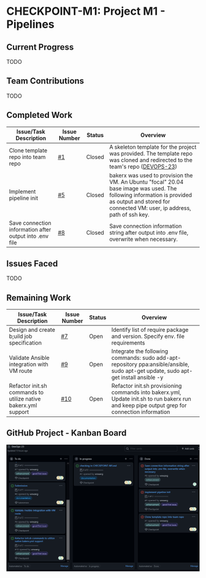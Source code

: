 # CHECKPOINT-M1: Project M1 - Pipelines

## Current Progress
TODO

## Team Contributions
TODO

## Completed Work
|Issue/Task Description | Issue Number | Status | Overview |
|----|----|----|----|
|Clone template repo into team repo | [#1](https://github.ncsu.edu/CSC-DevOps-S22/DEVOPS-23/issues/1) | Closed | A skeleton template for the project was provided. The template repo was cloned and redirected to the team's repo ([DEVOPS-23](https://github.ncsu.edu/CSC-DevOps-S22/DEVOPS-23))|
|Implement pipeline init | [#5](https://github.ncsu.edu/CSC-DevOps-S22/DEVOPS-23/issues/5) | Closed | bakerx was used to provision the VM. An Ubuntu "focal" 20.04 base image was used. The following information is provided as output and stored for connected VM: user, ip address, path of ssh key. 
|Save connection information after output into .env file | [#8](https://github.ncsu.edu/CSC-DevOps-S22/DEVOPS-23/issues/8) | Closed | Save connection information string after output into .env file, overwrite when necessary. |

## Issues Faced
TODO

## Remaining Work
|Issue/Task Description | Issue Number | Status | Overview |
|----|----|----|----|
|Design and create b;uild job specification | [#7](https://github.ncsu.edu/CSC-DevOps-S22/DEVOPS-23/issues/7) | Open | Identify list of require package and version. Specify env. file requirements |
|Validate Ansible integration with VM route | [#9](https://github.ncsu.edu/CSC-DevOps-S22/DEVOPS-23/issues/9) | Open | Integrate the following commands: sudo add-apt-repository ppa:ansible/ansible, sudo apt-get update, sudo apt-get install ansible -y| 
|Refactor init.sh commands to utilize native bakerx.yml support | [#10](https://github.ncsu.edu/CSC-DevOps-S22/DEVOPS-23/issues/10) | Open |  Refactor init.sh provisioning commands into bakerx.yml, Update init.sh to run bakerx run and keep pipe output grep for connection information

## GitHub Project - Kanban Board

![Kanban Board](assets/kanbanBoard.PNG)